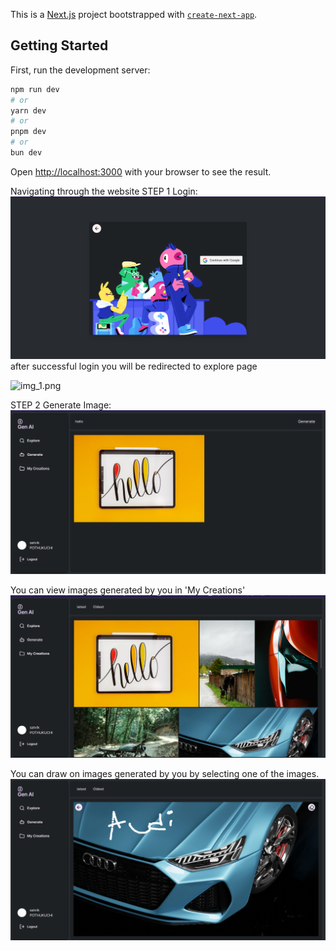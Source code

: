 This is a [Next.js](https://nextjs.org/) project bootstrapped with [`create-next-app`](https://github.com/vercel/next.js/tree/canary/packages/create-next-app).

## Getting Started

First, run the development server:

```bash
npm run dev
# or
yarn dev
# or
pnpm dev
# or
bun dev
```

Open [http://localhost:3000](http://localhost:3000) with your browser to see the result.

Navigating through the website 
STEP 1 Login:
![img.png](img.png)
after successful login you will be redirected to explore page

![img_1.png](img_1.png)

STEP 2 Generate Image:
![img_2.png](img_2.png)

You can view images generated by you in 'My Creations'
![img_3.png](img_3.png)

You can draw on images generated by you by selecting one of the images.
![img_4.png](img_4.png)